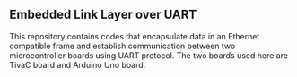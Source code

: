 ## Embedded Link Layer over UART

This repository contains codes that encapsulate data in an Ethernet compatible frame and establish communication between two microcontroller boards using UART
protocol. The two boards used here are TivaC board and Arduino Uno board.